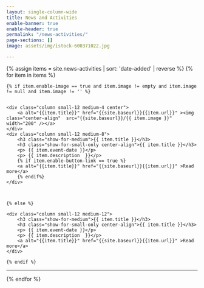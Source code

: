 ```yaml
---
layout: single-column-wide
title: News and Activities
enable-banner: true
enable-header: true
permalink: "/news-activities/"
page-sections: []
image: assets/img/istock-600371022.jpg

---
```

{% assign items = site.news-activities | sort: 'date-added' | reverse %}
{% for item in items %}
<div class="row head-spacing foot-spacing">
	
	{% if item.enable-image == true and item.image != empty and item.image != null and item.image != '' %}
	
	
	<div class="column small-12 medium-4 center">
		<a alt="{{item.title}}" href="{{site.baseurl}}{{item.url}}" ><img class="center-align"  src="{{site.baseurl}}/{{ item.image }}" width="200" /></a>
	</div>
	<div class="column small-12 medium-8">
		<h3 class="show-for-medium">{{ item.title }}</h3>
		<h3 class="show-for-small-only center-align">{{ item.title }}</h3>
		<p> {{ item.event-date }}</p>
		<p> {{ item.description  }}</p>
		{% if item.enable-button-link == true %}
		<a alt="{{item.title}}" href="{{site.baseurl}}{{item.url}}" >Read more</a>
		{% endif%}
	</div>
	

	
	{% else %}

	<div class="column small-12 medium-12">
		<h3 class="show-for-medium">{{ item.title }}</h3>
		<h3 class="show-for-small-only center-align">{{ item.title }}</h3>
		<p> {{ item.event-date }}</p>
		<p> {{ item.description  }}</p>
		<a alt="{{item.title}}" href="{{site.baseurl}}{{item.url}}" >Read more</a>
	</div>

	{% endif %}

</div>
<hr>
{% endfor %}